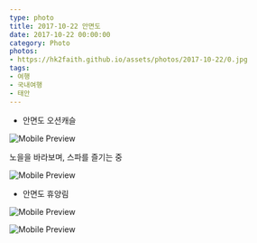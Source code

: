 ```yaml
---
type: photo
title: 2017-10-22 안면도
date: 2017-10-22 00:00:00
category: Photo
photos:
- https://hk2faith.github.io/assets/photos/2017-10-22/0.jpg
tags:
- 여행
- 국내여행
- 태안
---
```


* 안면도 오션캐슬

![Mobile Preview](https://hk2faith.github.io/assets/photos/2017-10-22/1.jpg)

노을을 바라보며, 스파를 즐기는 중

![Mobile Preview](https://hk2faith.github.io/assets/photos/2017-10-22/2.jpg)

* 안면도 휴양림

![Mobile Preview](https://hk2faith.github.io/assets/photos/2017-10-22/11.jpg)

![Mobile Preview](https://hk2faith.github.io/assets/photos/2017-10-22/12.jpg)
